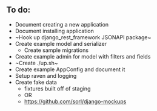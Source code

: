 ## To do:
- Document creating a new application
- Document installing application
- ~Hook up django_rest_framework JSONAPI package~
- Create example model and serializer
    - Create sample migrations
- Create example admin for model with filters and fields
- ~Create ./up.sh~
- Create example AppConfig and document it
- Setup raven and logging
- Create fake data
    - fixtures built off of staging
    - OR
    - https://github.com/sorl/django-mockups
    
